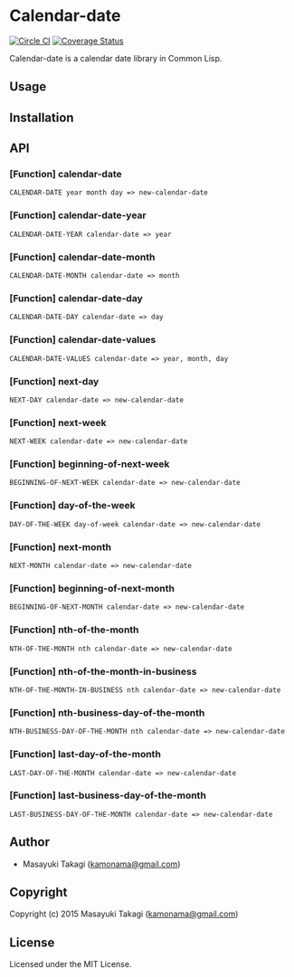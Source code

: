 # Calendar-date

[![Circle CI](https://circleci.com/gh/takagi/calendar-date/tree/master.svg?style=shield)](https://circleci.com/gh/takagi/calendar-date/tree/master)
[![Coverage Status](https://coveralls.io/repos/takagi/calendar-date/badge.svg?branch=master&service=github)](https://coveralls.io/github/takagi/calendar-date?branch=master)

Calendar-date is a calendar date library in Common Lisp.

## Usage

## Installation

## API

### [Function] calendar-date

    CALENDAR-DATE year month day => new-calendar-date

### [Function] calendar-date-year

    CALENDAR-DATE-YEAR calendar-date => year

### [Function] calendar-date-month

    CALENDAR-DATE-MONTH calendar-date => month

### [Function] calendar-date-day

    CALENDAR-DATE-DAY calendar-date => day

### [Function] calendar-date-values

    CALENDAR-DATE-VALUES calendar-date => year, month, day

### [Function] next-day

    NEXT-DAY calendar-date => new-calendar-date

### [Function] next-week

    NEXT-WEEK calendar-date => new-calendar-date

### [Function] beginning-of-next-week

    BEGINNING-OF-NEXT-WEEK calendar-date => new-calendar-date

### [Function] day-of-the-week

    DAY-OF-THE-WEEK day-of-week calendar-date => new-calendar-date

### [Function] next-month

    NEXT-MONTH calendar-date => new-calendar-date

### [Function] beginning-of-next-month

    BEGINNING-OF-NEXT-MONTH calendar-date => new-calendar-date

### [Function] nth-of-the-month

    NTH-OF-THE-MONTH nth calendar-date => new-calendar-date

### [Function] nth-of-the-month-in-business

    NTH-OF-THE-MONTH-IN-BUSINESS nth calendar-date => new-calendar-date

### [Function] nth-business-day-of-the-month

    NTH-BUSINESS-DAY-OF-THE-MONTH nth calendar-date => new-calendar-date

### [Function] last-day-of-the-month

    LAST-DAY-OF-THE-MONTH calendar-date => new-calendar-date

### [Function] last-business-day-of-the-month

    LAST-BUSINESS-DAY-OF-THE-MONTH calendar-date => new-calendar-date

## Author

* Masayuki Takagi (kamonama@gmail.com)

## Copyright

Copyright (c) 2015 Masayuki Takagi (kamonama@gmail.com)

## License

Licensed under the MIT License.
